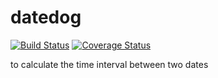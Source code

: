# datedog 

[![Build Status](https://travis-ci.org/hanzichi/datedog.svg?branch=master)](https://travis-ci.org/hanzichi/datedog)
[![Coverage Status](https://coveralls.io/repos/github/hanzichi/datedog/badge.svg)](https://coveralls.io/github/hanzichi/datedog)

to calculate the time interval between two dates

